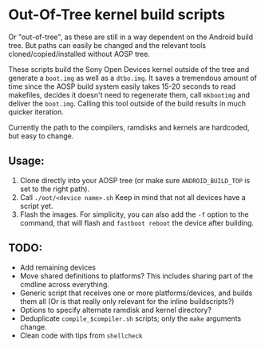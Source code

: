 # Out-Of-Tree kernel build scripts

Or "out-of-tree", as these are still in a way dependent on the Android build tree.
But paths can easily be changed and the relevant tools cloned/copied/installed without AOSP tree.

These scripts build the Sony Open Devices kernel outside of the tree and generate a `boot.img` as well as a `dtbo.img`. It saves a tremendous amount of time since the AOSP build system easily takes 15-20 seconds to read makefiles, decides it doesn't need to regenerate them, call `mkbootimg` and deliver the `boot.img`. Calling this tool outside of the build results in much quicker iteration.

Currently the path to the compilers, ramdisks and kernels are hardcoded, but easy to change.

## Usage:

1. Clone directly into your AOSP tree (or make sure `ANDROID_BUILD_TOP` is set to the right path).
2. Call `./oot/<device name>.sh`
   Keep in mind that not all devices have a script yet.
3. Flash the images. For simplicity, you can also add the `-f` option to the command, that will flash and `fastboot reboot` the device after building.

## TODO:
- Add remaining devices
- Move shared definitions to platforms? This includes sharing part of the cmdline across everything.
- Generic script that receives one or more platforms/devices, and builds them all
  (Or is that really only relevant for the inline buildscripts?)
- Options to specify alternate ramdisk and kernel directory?
- Deduplicate `compile_$compiler.sh` scripts; only the `make` arguments change.
- Clean code with tips from `shellcheck`
